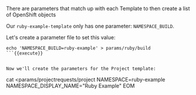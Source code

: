 There are parameters that match up with each Template to then create a list of OpenShift objects

Our `ruby-example-template` only has one parameter: `NAMESPACE_BUILD`. 

Let's create a parameter file to set this value:

```
echo 'NAMESPACE_BUILD=ruby-example' > params/ruby/build
```{{execute}}


Now we'll create the parameters for the Project template:

```
cat <<EOM >params/projectrequests/project
NAMESPACE=ruby-example
NAMESPACE_DISPLAY_NAME="Ruby Example"
EOM
```{{execute}}